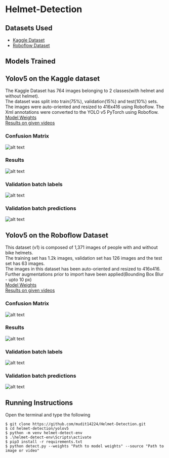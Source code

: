 # Helmet-Detection

## Datasets Used
+ <a href="https://www.kaggle.com/andrewmvd/helmet-detection">Kaggle Dataset</a>
+ <a href="https://universe.roboflow.com/bike-helmets/bike-helmet-detection-2vdjo">Roboflow Dataset</a>

## Models Trained
## Yolov5 on the Kaggle dataset
The Kaggle Dataset has 764 images belonging to 2 classes(with helmet and without helmet).
<br>
The dataset was split into train(75%), validation(15%) and test(10%) sets. The images were auto-oriented and resized to 416x416 using Roboflow. The Xml annotations were converted to the YOLO v5 PyTorch using Roboflow.
<br>
<a href="https://github.com/mudit14224/Helmet-Detection/tree/main/Models/model%201/weights">Model Weights</a>
<br>
<a href="https://drive.google.com/drive/folders/1qmE-gOCXjTi6vfe8fOMGjQuEqTpztD9W?usp=sharing">Results on given videos</a>
### Confusion Matrix
![alt text](https://github.com/mudit14224/Helmet-Detection/blob/main/Images/cm_m1.png)
### Results
![alt text](https://github.com/mudit14224/Helmet-Detection/blob/main/Images/results_m1.png)
### Validation batch labels
![alt text](https://github.com/mudit14224/Helmet-Detection/blob/main/Images/val_batch0_labels_m1.jpg)
### Validation batch predictions
![alt text](https://github.com/mudit14224/Helmet-Detection/blob/main/Images/val_batch0_pred_m1.jpg)

## Yolov5 on the Roboflow Dataset
This dataset (v1) is composed of 1,371 images of people with and without bike helmets.
<br>
The training set has 1.2k images, validation set has 126 images and the test set has 63 images. 
<br>
The images in this dataset has been auto-oriented and resized to 416x416. Further augmentations prior to import have been applied(Bounding Box Blur - upto 10 px)
<br>
<a href="https://github.com/mudit14224/Helmet-Detection/tree/main/Models/model%202/weights">Model Weights</a>
<br>
<a href="https://drive.google.com/drive/folders/1u8PrC36wX-3HFuuzdv6iiq2oFvJ9hQRY?usp=sharing">Results on given videos</a>
### Confusion Matrix
![alt text](https://github.com/mudit14224/Helmet-Detection/blob/main/Images/cm_m2.png)
### Results
![alt text](https://github.com/mudit14224/Helmet-Detection/blob/main/Images/results_m2.png)
### Validation batch labels
![alt text](https://github.com/mudit14224/Helmet-Detection/blob/main/Images/val_batch0_labels_m2.jpg)
### Validation batch predictions
![alt text](https://github.com/mudit14224/Helmet-Detection/blob/main/Images/val_batch0_pred_m2.jpg)

## Running Instructions
Open the terminal and type the following 
```
$ git clone https://github.com/mudit14224/Helmet-Detection.git
$ cd helmet-detection/yolov5
$ python -m venv helmet-detect-env
$ .\helmet-detect-env\Scripts\activate
$ pip3 install -r requirements.txt
$ python detect.py --weights "Path to model weights" --source "Path to image or video"
```
